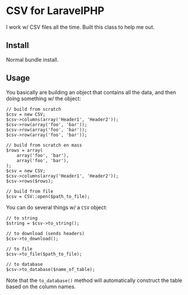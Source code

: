 # CSV for LaravelPHP #

I work w/ CSV files all the time.  Built this class to help me out.

## Install ##

Normal bundle install.

## Usage ##

You basically are building an object that contains all the data, and then doing something w/ the object:

```
// build from scratch
$csv = new CSV;
$csv->columns(array('Header1', 'Header2'));
$csv->row(array('foo', 'bar'));
$csv->row(array('foo', 'bar'));
$csv->row(array('foo', 'bar'));

// build from scratch en mass
$rows = array(
    array('foo', 'bar'),
    array('foo', 'bar'),
);
$csv = new CSV;
$csv->columns(array('Header1', 'Header2'));
$csv->rows($rows);

// build from file
$csv = CSV::open($path_to_file);
```

You can do several things w/ a ``CSV`` object:

```
// to string
$string = $csv->to_string();

// to download (sends headers)
$csv->to_download();

// to file
$csv->to_file($path_to_file);

// to database
$csv->to_database($name_of_table);
```

Note that the ``to_database()`` method will automatically construct the table based on the column names.